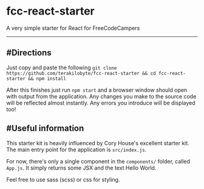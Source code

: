 # fcc-react-starter
A very simple starter for React for FreeCodeCampers

------------------------------
#Directions
---------------
Just copy and paste the following
`git clone https://github.com/terakilobyte/fcc-react-starter && cd fcc-react-starter && npm install`

After this finishes just run `npm start` and a browser window should open with output from the application. Any changes you make to
the source code will be reflected almost instantly. Any errors you introduce will be displayed too!

#Useful information
---------------
This starter kit is heavily influenced by Cory House's excellent starter kit. The main entry point for the application is
`src/index.js`.

For now, there's only a single component in the `components/` folder, called `App.js`. It simply returns some JSX and the text Hello World.

Feel free to use sass (scss) or css for styling.



